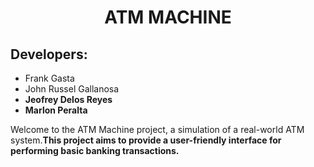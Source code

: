 <h1 align = "center">ATM MACHINE</h1>

<h2>Developers:</h2>

<ul>
  <li>Frank Gasta</li>
  <li>John Russel Gallanosa</li>
  <li><b>Jeofrey Delos Reyes</b></li>
  <li><b>Marlon Peralta</b></li>
</ul>

<p>Welcome to the ATM Machine project, a simulation of a real-world ATM system.<b>This project aims to provide a user-friendly interface for performing basic banking transactions.</b></p>
